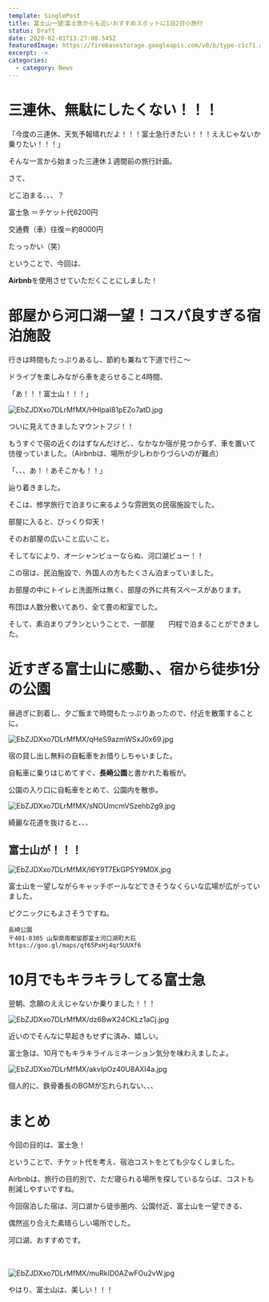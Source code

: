 ```yaml
---
template: SinglePost
title: 富士山一望❕富士急からも近いおすすめスポットに1泊2日小旅行
status: Draft
date: 2020-02-01T13:27:08.545Z
featuredImage: https://firebasestorage.googleapis.com/v0/b/type-c1c71.appspot.com/o/EbZJDXxo7DLrMfMX%2FsNOUmcmVSzehb2g9.jpg?alt=media&token=27598095-901f-471d-af60-c2e183931c7b
excerpt: ->
categories:
  - category: News
---
```

# 三連休、無駄にしたくない！！！

「今度の三連休、天気予報晴れだよ！！！富士急行きたい！！！ええじゃないか乗りたい！！！」

そんな一言から始まった三連休１週間前の旅行計画。


さて、

どこ泊まる、、、？




富士急
＝チケット代6200円

交通費（車）往復＝約8000円

たっっかい（笑）

ということで、今回は、

**Airbnb**を使用させていただくことにしました！



# 部屋から河口湖一望！コスパ良すぎる宿泊施設


行きは時間もたっぷりあるし、節約も兼ねて下道で行こ〜

ドライブを楽しみながら車を走らせること4時間、

「あ！！！富士山！！！」

![EbZJDXxo7DLrMfMX/HHlpaI81pEZo7atD.jpg](https://firebasestorage.googleapis.com/v0/b/type-c1c71.appspot.com/o/EbZJDXxo7DLrMfMX%2FHHlpaI81pEZo7atD.jpg?alt=media&token=d7b0d486-4990-49bf-b13a-371830e456c9)


ついに見えてきましたマウントフジ！！

もうすぐで宿の近くのはずなんだけど、、なかなか宿が見つからず、車を置いて彷徨っていました。（Airbnbは、場所が少しわかりづらいのが難点）

「、、、あ！！あそこかも！！」

辿り着きました。

そこは、修学旅行で泊まりに来るような雰囲気の民宿施設でした。

部屋に入ると、びっくり仰天！

そのお部屋の広いこと広いこと。

そしてなにより、オーシャンビューならぬ、河口湖ビュー！！


この宿は、民泊施設で、外国人の方もたくさん泊まっていました。

お部屋の中にトイレと洗面所は無く、部屋の外に共有スペースがあります。

布団は人数分敷いてあり、全て畳の和室でした。


そして、素泊まりプランということで、一部屋　　円程で泊まることができました。


# 近すぎる富士山に感動、、宿から徒歩1分の公園


昼過ぎに到着し、夕ご飯まで時間もたっぷりあったので、付近を散策することに。


![EbZJDXxo7DLrMfMX/qHeS9azmWSxJ0x69.jpg](https://firebasestorage.googleapis.com/v0/b/type-c1c71.appspot.com/o/EbZJDXxo7DLrMfMX%2FqHeS9azmWSxJ0x69.jpg?alt=media&token=2cf4ae13-cc02-4a6d-b627-c6c3a603809b)

宿の貸し出し無料の自転車をお借りしちゃいました。


自転車に乗りはじめてすぐ、**長崎公園**と書かれた看板が。


公園の入り口に自転車をとめて、公園内を散歩。

![EbZJDXxo7DLrMfMX/sNOUmcmVSzehb2g9.jpg](https://firebasestorage.googleapis.com/v0/b/type-c1c71.appspot.com/o/EbZJDXxo7DLrMfMX%2FsNOUmcmVSzehb2g9.jpg?alt=media&token=27598095-901f-471d-af60-c2e183931c7b)

綺麗な花道を抜けると、、、



## 富士山が！！！

![EbZJDXxo7DLrMfMX/I6Y9T7EkGP5Y9M0X.jpg](https://firebasestorage.googleapis.com/v0/b/type-c1c71.appspot.com/o/EbZJDXxo7DLrMfMX%2FI6Y9T7EkGP5Y9M0X.jpg?alt=media&token=c1927dd7-2c6e-47e4-8cd4-14c6ae961449)

富士山を一望しながらキャッチボールなどできそうなくらいな広場が広がっていました。


ピクニックにもよさそうですね。


```
長崎公園
〒401-0305 山梨県南都留郡富士河口湖町大石
https://goo.gl/maps/qf65PxHj4qr5UUXf6
```


# 10月でもキラキラしてる富士急

翌朝、念願のええじゃないか乗りました！！！

![EbZJDXxo7DLrMfMX/dz6BwX24CKLz1aCj.jpg](https://firebasestorage.googleapis.com/v0/b/type-c1c71.appspot.com/o/EbZJDXxo7DLrMfMX%2Fdz6BwX24CKLz1aCj.jpg?alt=media&token=c6daf50c-0bd9-4265-9545-607909e7a61f)


近いのでそんなに早起きもせずに済み、嬉しい。

富士急は、10月でもキラキライルミネーション気分を味わえましたよ。

![EbZJDXxo7DLrMfMX/akvIpOz40U8AXI4a.jpg](https://firebasestorage.googleapis.com/v0/b/type-c1c71.appspot.com/o/EbZJDXxo7DLrMfMX%2FakvIpOz40U8AXI4a.jpg?alt=media&token=e316aec6-d031-49a3-bb24-6f9f08115087)

個人的に、鉄骨番長のBGMが忘れられない、、、



# まとめ

今回の目的は、富士急！

ということで、チケット代を考え、宿泊コストをとても少なくしました。

Airbnbは、旅行の目的別で、ただ寝られる場所を探しているならば、コストも削減しやすいですね。

今回宿泊した宿は、河口湖から徒歩圏内、公園付近、富士山を一望できる、

偶然巡り合えた素晴らしい場所でした。

河口湖、おすすめです。

　

![EbZJDXxo7DLrMfMX/muRkID0AZwFOu2vW.jpg](https://firebasestorage.googleapis.com/v0/b/type-c1c71.appspot.com/o/EbZJDXxo7DLrMfMX%2FmuRkID0AZwFOu2vW.jpg?alt=media&token=11584d84-4880-4a54-ad68-474655bafde7)

やはり、富士山は、美しい！！！
